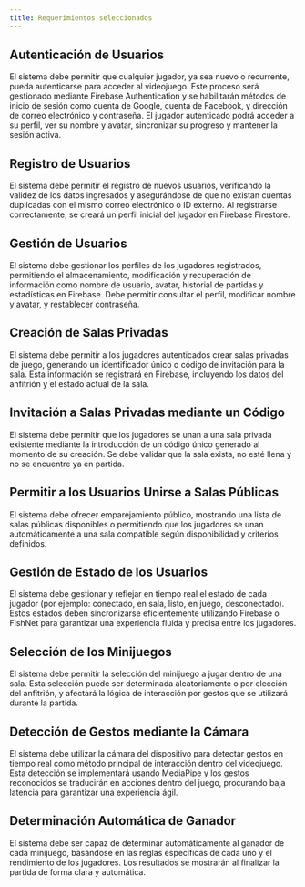```yaml
---
title: Requerimientos seleccionados
---
```


## Autenticación de Usuarios  
El sistema debe permitir que cualquier jugador, ya sea nuevo o recurrente, pueda autenticarse para acceder al videojuego. Este proceso será gestionado mediante Firebase Authentication y se habilitarán métodos de inicio de sesión como cuenta de Google, cuenta de Facebook, y dirección de correo electrónico y contraseña. El jugador autenticado podrá acceder a su perfil, ver su nombre y avatar, sincronizar su progreso y mantener la sesión activa.

## Registro de Usuarios  
El sistema debe permitir el registro de nuevos usuarios, verificando la validez de los datos ingresados y asegurándose de que no existan cuentas duplicadas con el mismo correo electrónico o ID externo. Al registrarse correctamente, se creará un perfil inicial del jugador en Firebase Firestore.

## Gestión de Usuarios  
El sistema debe gestionar los perfiles de los jugadores registrados, permitiendo el almacenamiento, modificación y recuperación de información como nombre de usuario, avatar, historial de partidas y estadísticas en Firebase. Debe permitir consultar el perfil, modificar nombre y avatar, y restablecer contraseña.

## Creación de Salas Privadas  
El sistema debe permitir a los jugadores autenticados crear salas privadas de juego, generando un identificador único o código de invitación para la sala. Esta información se registrará en Firebase, incluyendo los datos del anfitrión y el estado actual de la sala.

## Invitación a Salas Privadas mediante un Código  
El sistema debe permitir que los jugadores se unan a una sala privada existente mediante la introducción de un código único generado al momento de su creación. Se debe validar que la sala exista, no esté llena y no se encuentre ya en partida.

## Permitir a los Usuarios Unirse a Salas Públicas  
El sistema debe ofrecer emparejamiento público, mostrando una lista de salas públicas disponibles o permitiendo que los jugadores se unan automáticamente a una sala compatible según disponibilidad y criterios definidos.

## Gestión de Estado de los Usuarios  
El sistema debe gestionar y reflejar en tiempo real el estado de cada jugador (por ejemplo: conectado, en sala, listo, en juego, desconectado). Estos estados deben sincronizarse eficientemente utilizando Firebase o FishNet para garantizar una experiencia fluida y precisa entre los jugadores.

## Selección de los Minijuegos  
El sistema debe permitir la selección del minijuego a jugar dentro de una sala. Esta selección puede ser determinada aleatoriamente o por elección del anfitrión, y afectará la lógica de interacción por gestos que se utilizará durante la partida.

## Detección de Gestos mediante la Cámara  
El sistema debe utilizar la cámara del dispositivo para detectar gestos en tiempo real como método principal de interacción dentro del videojuego. Esta detección se implementará usando MediaPipe y los gestos reconocidos se traducirán en acciones dentro del juego, procurando baja latencia para garantizar una experiencia ágil.

## Determinación Automática de Ganador  
El sistema debe ser capaz de determinar automáticamente al ganador de cada minijuego, basándose en las reglas específicas de cada uno y el rendimiento de los jugadores. Los resultados se mostrarán al finalizar la partida de forma clara y automática.
